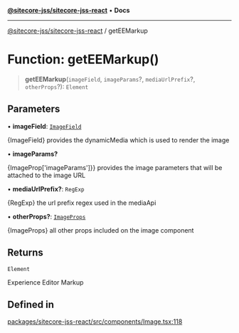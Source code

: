 [**@sitecore-jss/sitecore-jss-react**](../README.md) • **Docs**

***

[@sitecore-jss/sitecore-jss-react](../README.md) / getEEMarkup

# Function: getEEMarkup()

> **getEEMarkup**(`imageField`, `imageParams`?, `mediaUrlPrefix`?, `otherProps`?): `Element`

## Parameters

• **imageField**: [`ImageField`](../interfaces/ImageField.md)

{ImageField} provides the dynamicMedia which is used to render the image

• **imageParams?**

{ImageProp['imageParams']}} provides the image parameters that will be attached to the image URL

• **mediaUrlPrefix?**: `RegExp`

{RegExp} the url prefix regex used in the mediaApi

• **otherProps?**: [`ImageProps`](../interfaces/ImageProps.md)

{ImageProps} all other props included on the image component

## Returns

`Element`

Experience Editor Markup

## Defined in

[packages/sitecore-jss-react/src/components/Image.tsx:118](https://github.com/Sitecore/jss/blob/b5a46b615f5ff23027c5e9a755573e12c4212373/packages/sitecore-jss-react/src/components/Image.tsx#L118)
